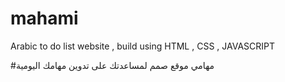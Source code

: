 # mahami
Arabic to do list website , build using HTML , CSS , JAVASCRIPT 

#مهامي
موقع صمم لمساعدتك على تدوين مهامك اليومية 
